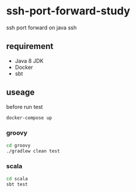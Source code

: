 # ssh-port-forward-study
ssh port forward on java ssh

## requirement

* Java 8 JDK
* Docker
* sbt

## useage

before run test

```sh
docker-compose up
```

### groovy

```sh
cd groovy
./gradlew clean test
```

### scala

```sh
cd scala
sbt test
```
